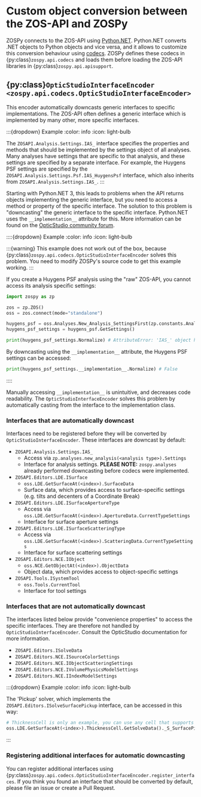 # Custom object conversion between the ZOS-API and ZOSPy

ZOSPy connects to the ZOS-API using [Python.NET][pythonnet].
Python.NET converts .NET objects to Python objects and vice versa, and it allows to customize this conversion 
behaviour using [codecs].
ZOSPy defines these codecs in {py:class}`zospy.api.codecs` and loads them before loading the ZOS-API libraries in 
{py:class}`zospy.api.apisupport`.

## {py:class}`OpticStudioInterfaceEncoder <zospy.api.codecs.OpticStudioInterfaceEncoder>`

This encoder automatically downcasts generic interfaces to specific implementations.
The ZOS-API often defines a generic interface which is implemented by many other, more specific interfaces.

:::{dropdown} Example
:color: info
:icon: light-bulb

The `ZOSAPI.Analysis.Settings.IAS_` interface specifies the properties and methods that should be 
implemented by the settings object of all analyses.
Many analyses have settings that are specific to that analysis, and these settings are specified by a separate 
interface.
For example, the Huygens PSF settings are specified by the `ZOSAPI.Analysis.Settings.Psf.IAS_HuygensPsf` interface,
which also inherits from `ZOSAPI.Analysis.Settings.IAS_`.
:::

Starting with Python.NET 3, this leads to problems when the API returns objects implementing the generic interface, 
but you need to access a method or property of the specific interface.
The solution to this problem is "downcasting" the generic interface to the specific interface.
Python.NET uses the `__implementation__` attribute for this.
More information can be found on the [OpticStudio community forum][opticstudio-forum].

::::{dropdown} Example
:color: info
:icon: light-bulb

:::{warning}
This example does not work out of the box, because 
{py:class}`zospy.api.codecs.OpticStudioInterfaceEncoder` solves this problem.
You need to modify ZOSPy's source code to get this example working.
:::

If you create a Huygens PSF analysis using the "raw" ZOS-API, you cannot access its analysis specific settings:

```python
import zospy as zp

zos = zp.ZOS()
oss = zos.connect(mode="standalone")

huygens_psf = oss.Analyses.New_Analysis_SettingsFirst(zp.constants.Analysis.AnalysisIDM.HuygensPsf)
huygens_psf_settings = huygens_psf.GetSettings()

print(huygens_psf_settings.Normalize) # AttributeError: 'IAS_' object has no attribute 'Normalize'
```

By downcasting using the `__implementation__` attribute, the Huygens PSF settings can be accessed:

```python
print(huygens_psf_settings.__implementation__.Normalize) # False
```
::::

Manually accessing `__implementation__` is unintuitive, and decreases code readability.
The `OpticStudioInterfaceEncoder` solves this problem by automatically casting from the interface to the implementation
class.

### Interfaces that are automatically downcast

Interfaces need to be registered before they will be converted by `OpticStudioInterfaceEncoder`.
These interfaces are downcast by default:

- `ZOSAPI.Analysis.Settings.IAS_`
  - Access via `zp.analyses.new_analysis(<analysis type>).Settings`
  - Interface for analysis settings. **PLEASE NOTE:** `zospy.analyses` already performed downcasting before codecs were implemented.
- `ZOSAPI.Editors.LDE.ISurface`
  - `oss.LDE.GetSurfaceAt(<index>).SurfaceData`
  - Surface data, which provides access to surface-specific settings (e.g. tilts and decenters of a Coordinate Break)
- `ZOSAPI.Editors.LDE.ISurfaceApertureType`
  - Access via `oss.LDE.GetSurfaceAt(<index>).ApertureData.CurrentTypeSettings`
  - Interface for surface aperture settings
- `ZOSAPI.Editors.LDE.ISurfaceScatteringType`
  - Access via `oss.LDE.GetSurfaceAt(<index>).ScatteringData.CurrentTypeSettings`
  - Interface for surface scattering settings
- `ZOSAPI.Editors.NCE.IObject`
  - `oss.NCE.GetObjectAt(<index>).ObjectData`
  - Object data, which provides access to object-specific settings
- `ZOSAPI.Tools.ISystemTool`
  - `oss.Tools.CurrentTool`
  - Interface for tool settings

### Interfaces that are not automatically downcast

The interfaces listed below provide "convenience properties" to access the specific interfaces.
They are therefore not handled by `OpticStudioInterfaceEncoder`.
Consult the OpticStudio documentation for more information. 

- `ZOSAPI.Editors.ISolveData`
- `ZOSAPI.Editors.NCE.ISourceColorSettings`
- `ZOSAPI.Editors.NCE.IObjectScatteringSettings`
- `ZOSAPI.Editors.NCE.IVolumePhysicsModelSettings`
- `ZOSAPI.Editors.NCE.IIndexModelSettings`

:::{dropdown} Example
:color: info
:icon: light-bulb

The 'Pickup' solver, which implements the `ZOSAPI.Editors.ISolveSurfacePickup` interface, can be accessed in this way:

```python
# ThicknessCell is only an example, you can use any cell that supports the Pickup solver
oss.LDE.GetSurfaceAt(<index>).ThicknessCell.GetSolveData()._S_SurfacePickup
```
:::

### Registering additional interfaces for automatic downcasting

You can register additional interfaces using 
{py:class}`zospy.api.codecs.OpticStudioInterfaceEncoder.register_interfaces`.
If you think you found an interface that should be converted by default, please file an issue or create a Pull Request.

[pythonnet]: https://pythonnet.github.io/
[codecs]: https://pythonnet.github.io/pythonnet/codecs.html
[opticstudio-forum]: https://community.zemax.com/zos-api-12/pythonnet-3-x-is-fixed-3945
